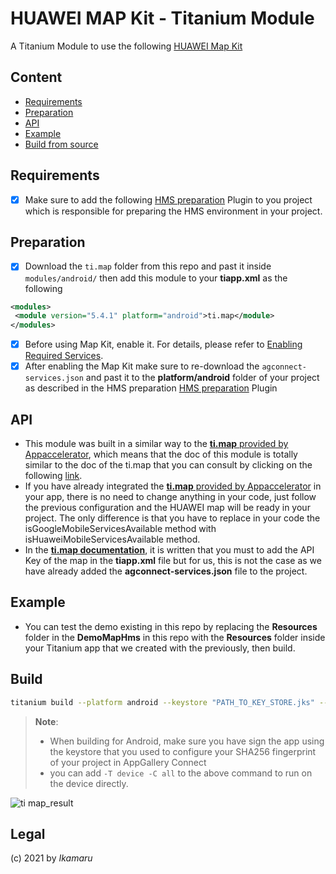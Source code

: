 # HUAWEI MAP Kit - Titanium Module

A Titanium Module to use the following [HUAWEI Map Kit](https://developer.huawei.com/consumer/en/hms/huawei-MapKit)


## Content
* [Requirements](#requirements)
* [Preparation](#preparation)
* [API](#api)
* [Example](#example)
* [Build from source](#build)

## Requirements
- [x] Make sure to add the following [HMS preparation](https://github.com/ikamaru/titanium-hms-env_preparation) Plugin to you project which is responsible for preparing the HMS environment in your project.

## Preparation
- [x] Download the `ti.map` folder from this repo and past it inside `modules/android/` then add this module to your **tiapp.xml** as the following
```xml
<modules>
 <module version="5.4.1" platform="android">ti.map</module>
</modules>
```
- [x] Before using Map Kit, enable it. For details, please refer to [Enabling Required Services](https://developer.huawei.com/consumer/en/doc/development/HMSCore-Guides-V5/android-sdk-config-agc-0000001061560289-V5).
- [x] After enabling the Map Kit make sure to re-download the `agconnect-services.json` and past it to the **platform/android** folder of your project as described in the HMS preparation [HMS preparation](https://github.com/ikamaru/titanium-hms-env_preparation#structure-of-the-project) Plugin 

## API
- This module was built in a similar way to the [**ti.map** provided by Appaccelerator](https://docs.appcelerator.com/platform/latest/#!/api/Modules.Map), which means that the doc of this module is totally similar to the doc of the ti.map that you can consult by clicking on the following [link](https://docs.appcelerator.com/platform/latest/#!/api/Modules.Map).
- If you have already integrated the [**ti.map** provided by Appaccelerator](https://docs.appcelerator.com/platform/latest/#!/api/Modules.Map) in your app, there is no need to change anything in your code, just follow the previous configuration and the HUAWEI map will be ready in your project. The only difference is that you have to replace in your code the isGoogleMobileServicesAvailable method with isHuaweiMobileServicesAvailable method.
- In the **[ti.map documentation](https://docs.appcelerator.com/platform/latest/#!/api/Modules.Map)**, it is written that you must to add the API Key of the map in the **tiapp.xml** file but for us, this is not the case as we have already added the **agconnect-services.json** file to the project.

## Example
- You can test the demo existing in this repo by replacing the **Resources** folder in the **DemoMapHms** in this repo with the **Resources** folder inside your Titanium app that we created with the previously, then build.

## Build
```bash
titanium build --platform android --keystore "PATH_TO_KEY_STORE.jks" --key-password "KEY_PWS" --alias "ALIAS" --store-password "STORE_PWD" 
```
> **Note**: 
> - When building for Android, make sure you have sign the app using the keystore that you used to configure your SHA256 fingerprint of your project in AppGallery Connect 
> - you can add `-T device -C all` to the above command to run on the device directly. 

![ti map_result](https://user-images.githubusercontent.com/61454003/101955022-5abc8100-3bfd-11eb-9658-56a7b22f04ff.gif)
## Legal

(c) 2021 by *Ikamaru*
